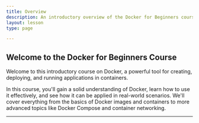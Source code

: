 ```yaml
---
title: Overview
description: An introductory overview of the Docker for Beginners course.
layout: lesson
type: page

---
```


## Welcome to the Docker for Beginners Course

Welcome to this introductory course on Docker, a powerful tool for creating, deploying, and running applications in containers.

In this course, you'll gain a solid understanding of Docker, learn how to use it effectively, and see how it can be applied in real-world scenarios. We'll cover everything from the basics of Docker images and containers to more advanced topics like Docker Compose and container networking.

---
